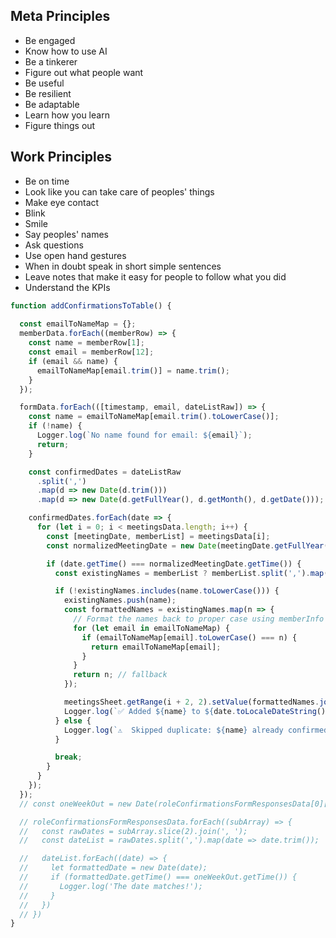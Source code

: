 ## Meta Principles
- Be engaged
- Know how to use AI
- Be a tinkerer
- Figure out what people want
- Be useful
- Be resilient
- Be adaptable
- Learn how you learn
- Figure things out

## Work Principles
- Be on time
- Look like you can take care of peoples' things
- Make eye contact
- Blink
- Smile
- Say peoples' names
- Ask questions
- Use open hand gestures
- When in doubt speak in short simple sentences
- Leave notes that make it easy for people to follow what you did
- Understand the KPIs

```javascript
function addConfirmationsToTable() {
  
  const emailToNameMap = {};
  memberData.forEach((memberRow) => {
    const name = memberRow[1];
    const email = memberRow[12];
    if (email && name) {
      emailToNameMap[email.trim()] = name.trim();
    }
  });

  formData.forEach(([timestamp, email, dateListRaw]) => {
    const name = emailToNameMap[email.trim().toLowerCase()];
    if (!name) {
      Logger.log(`No name found for email: ${email}`);
      return;
    }

    const confirmedDates = dateListRaw
      .split(',')
      .map(d => new Date(d.trim()))
      .map(d => new Date(d.getFullYear(), d.getMonth(), d.getDate())); // Strip time

    confirmedDates.forEach(date => {
      for (let i = 0; i < meetingsData.length; i++) {
        const [meetingDate, memberList] = meetingsData[i];
        const normalizedMeetingDate = new Date(meetingDate.getFullYear(), meetingDate.getMonth(), meetingDate.getDate());

        if (date.getTime() === normalizedMeetingDate.getTime()) {
          const existingNames = memberList ? memberList.split(',').map(n => n.trim().toLowerCase()) : [];

          if (!existingNames.includes(name.toLowerCase())) {
            existingNames.push(name);
            const formattedNames = existingNames.map(n => {
              // Format the names back to proper case using memberInfo
              for (let email in emailToNameMap) {
                if (emailToNameMap[email].toLowerCase() === n) {
                  return emailToNameMap[email];
                }
              }
              return n; // fallback
            });

            meetingsSheet.getRange(i + 2, 2).setValue(formattedNames.join(', '));
            Logger.log(`✅ Added ${name} to ${date.toLocaleDateString()}`);
          } else {
            Logger.log(`⚠️  Skipped duplicate: ${name} already confirmed for ${date.toLocaleDateString()}`);
          }

          break;
        }
      }
    });
  });
  // const oneWeekOut = new Date(roleConfirmationsFormResponsesData[0][0]);

  // roleConfirmationsFormResponsesData.forEach((subArray) => {
  //   const rawDates = subArray.slice(2).join(', ');
  //   const dateList = rawDates.split(',').map(date => date.trim());

  //   dateList.forEach((date) => {
  //     let formattedDate = new Date(date);
  //     if (formattedDate.getTime() === oneWeekOut.getTime()) {
  //       Logger.log('The date matches!');
  //     }
  //   })
  // })
}
```